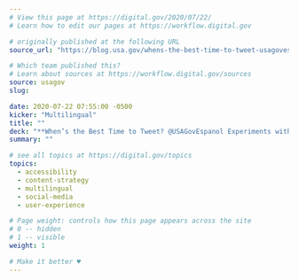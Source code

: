 ```yaml
---
# View this page at https://digital.gov/2020/07/22/
# Learn how to edit our pages at https://workflow.digital.gov

# originally published at the following URL
source_url: "https://blog.usa.gov/whens-the-best-time-to-tweet-usagovespanol-experiments-with-twitter"

# Which team published this?
# Learn about sources at https://workflow.digital.gov/sources
source: usagov
slug: 

date: 2020-07-22 07:55:00 -0500
kicker: "Multilingual"
title: ""
deck: "**When’s the Best Time to Tweet? @USAGovEspanol Experiments with Twitter**&mdash;A good following on social media is fundamental to USAGov’s goal of getting clear and helpful government information to Spanish speakers around the country. To make sure we’re reaching the right people at the right time with valuable content, our team began to rethink our USAGov en Español Twitter strategy."
summary: ""

# see all topics at https://digital.gov/topics
topics: 
  - accessibility
  - content-strategy
  - multilingual
  - social-media
  - user-experience

# Page weight: controls how this page appears across the site
# 0 -- hidden
# 1 -- visible
weight: 1

# Make it better ♥
---
```

